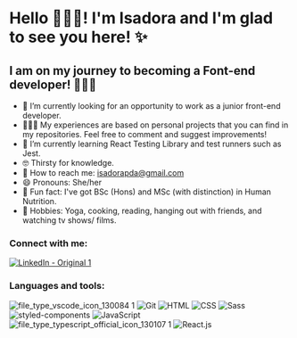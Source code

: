 # Hello 🙋🏽‍♀️! I'm Isadora and I'm glad to see you here! ✨

## I am on my journey to becoming a Font-end developer! 👩🏽‍💻



- 🔭 I’m currently looking for an opportunity to work as a junior front-end developer.
- 👩🏽‍💻 My experiences are based on personal projects that you can find in my repositories. Feel free to comment and suggest improvements!
- 🌱 I’m currently learning React Testing Library and test runners such as Jest.
- 🤓 Thirsty for knowledge.
- 📧 How to reach me: isadorapda@gmail.com
- 😄 Pronouns: She/her
- 🤔 Fun fact: I've got BSc (Hons) and MSc (with distinction) in Human Nutrition. 
- 🫧 Hobbies: Yoga, cooking, reading, hanging out with friends, and watching tv shows/ films.


### Connect with me:

[![LinkedIn - Original 1](https://user-images.githubusercontent.com/107930022/194300471-7b6af436-fbb7-4dbf-a04b-8b33c73cead2.svg)](https://www.linkedin.com/in/isadora-pilau-de-almeida-412359b0/)


### Languages and tools:

![file_type_vscode_icon_130084 1](https://user-images.githubusercontent.com/107930022/194299984-e986a0b4-3520-4ce1-b7fe-ab88d0256baf.svg)
![Git](https://user-images.githubusercontent.com/107930022/194300062-1156ced3-6f35-4300-b3f7-c204c4a41d78.svg)
![HTML](https://user-images.githubusercontent.com/107930022/194300296-f9bdba7e-69ff-46c7-9f2e-1580145076a7.svg)
![CSS](https://user-images.githubusercontent.com/107930022/194299854-6d8be348-2f82-4864-9371-9403c61d67c1.svg)
![Sass](https://user-images.githubusercontent.com/107930022/194299597-806a5948-23ba-46d6-85c1-a7659af0f3ba.svg)
![styled-components](https://user-images.githubusercontent.com/107930022/194299503-47152a32-601f-4268-aeee-8304d42e3f82.svg)
![JavaScript](https://user-images.githubusercontent.com/107930022/194300132-bee9baad-9ba0-417a-8414-71e48f48721e.svg)
![file_type_typescript_official_icon_130107 1](https://user-images.githubusercontent.com/107930022/194300231-b1369b81-5a0d-4ad6-9d7f-2da486b8ee7b.svg)
![React.js](https://user-images.githubusercontent.com/107930022/194299715-fca16b50-d739-4f8a-aaa3-2a95dc5a28cd.svg)

